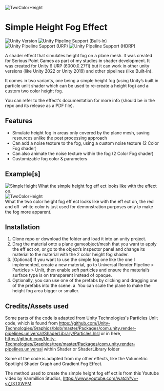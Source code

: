 ![TwoColorHeight](https://github.com/user-attachments/assets/430e949a-a72f-4631-b077-9892b48c5af9)

# Simple Height Fog Effect
![Unity Version](https://img.shields.io/badge/Unity-6000.0.27%27LTS%2B-blueviolet?logo=unity)
![Unity Pipeline Support (Built-In)](https://img.shields.io/badge/BiRP_✔️-darkgreen?logo=unity)
![Unity Pipeline Support (URP)](https://img.shields.io/badge/URP_✔️-blue?logo=unity)
![Unity Pipeline Support (HDRP)](https://img.shields.io/badge/HDRP_✔️-darkred?logo=unity)
 
A shader effect that simulates height fog on a plane mesh. It was created for Serious Point Games as part of my studies in shader development. It was created for Unity 6 URP (6000.0.27f1) 
but it can work in other unity versions (like Unity 2022 or Unity 2019) and other pipelines (like Built-In).


It comes in two variants, one being a simple height fog (using Unity’s built in particle unlit shader which can be 
used to re-create a height fog) and a custom two color height fog.

You can refer to the effect's documentation for more info (should be in the repo and its release as a PDF file).

## Features
- Simulate height fog in areas only covered by the plane mesh, saving resources unlike the post processing approach
- Can add a noise texture to the fog, using a custom noise texture (2 Color Fog shader)
- Can also animate the noise texture within the fog (2 Color Fog shader)
- Customizable fog color & parameters

## Example[s]
![SimpleHeight](https://github.com/user-attachments/assets/61e388e2-fc76-46bd-928a-3c82ca0b8276)
What the simple height fog eff ect looks like with the effect on.
<br>
![TwoColorHeight](https://github.com/user-attachments/assets/430e949a-a72f-4631-b077-9892b48c5af9)
<br>
What the two color height fog eff ect looks like with the eff ect on, the red and off -white color is just used for demonstration purposes only to make the fog more apparent.

## Installation
1. Clone repo or download the folder and load it into an unity project.
2. Drag the material onto a plane gameobject/mesh that you want to apply the eff ect on, or go to the object’s inspector panel and change its material to the material with the 2 color height fog shader.
3. [Optional] If you want to use the simple fog one like the one I implemented, create a new material, go to Universal Render Pipeline > Particles > Unlit, then enable soft particles and ensure the material’s
   surface type is on transparent instead of opaque.
5. Optionally, you can use one of the prefabs by clicking and dragging one of the prefabs into the scene.
  a. You can scale the plane to make the height fog area bigger or smaller.

## Credits/Assets used
Some parts of the code is adapted from Unity Technologies's Particles Unlit code, which is found from https://github.com/Unity-Technologies/Graphics/blob/master/Packages/com.unity.render-pipelines.universal/ShaderLibrary/Particles.hlsl
or in here, https://github.com/Unity-Technologies/Graphics/tree/master/Packages/com.unity.render-pipelines.universal within Shader or ShaderLibrary folder

Some of the code is adapted from my other effects, like the Volumetric Spotlight Shader Graph and Gradient Fog Effect.

The method used to create the simple height fog eff ect is from this Youtube video by Vanmillion Studios, https://www.youtube.com/watch?v=-s7_l3TXWPM.
